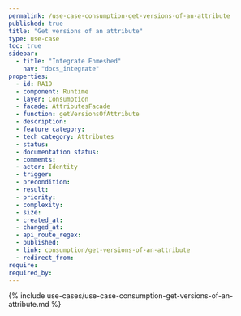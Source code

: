 ```yaml
---
permalink: /use-case-consumption-get-versions-of-an-attribute
published: true
title: "Get versions of an attribute"
type: use-case
toc: true
sidebar:
  - title: "Integrate Enmeshed"
    nav: "docs_integrate"
properties:
  - id: RA19
  - component: Runtime
  - layer: Consumption
  - facade: AttributesFacade
  - function: getVersionsOfAttribute
  - description:
  - feature category:
  - tech category: Attributes
  - status:
  - documentation status:
  - comments:
  - actor: Identity
  - trigger:
  - precondition:
  - result:
  - priority:
  - complexity:
  - size:
  - created_at:
  - changed_at:
  - api_route_regex:
  - published:
  - link: consumption/get-versions-of-an-attribute
  - redirect_from:
require:
required_by:
---
```


{% include use-cases/use-case-consumption-get-versions-of-an-attribute.md %}
